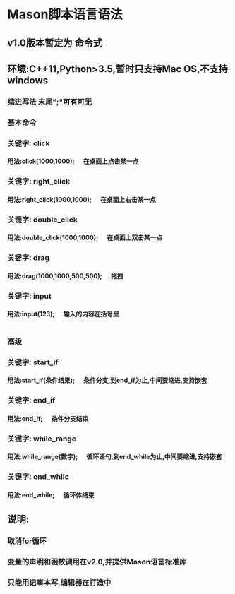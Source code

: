 # Mason脚本语言语法
## v1.0版本暂定为 命令式
## 环境:C++11,Python>3.5,暂时只支持Mac OS,不支持windows
### 缩进写法 末尾";"可有可无
### 基本命令
### 关键字: click
#### 用法:click(1000,1000);&nbsp;&nbsp;&nbsp;&nbsp;&nbsp;&nbsp;在桌面上点击某一点
### 关键字: right_click
#### 用法:right_click(1000,1000);&nbsp;&nbsp;&nbsp;&nbsp;&nbsp;&nbsp;在桌面上右击某一点
### 关键字: double_click
#### 用法:double_click(1000,1000);&nbsp;&nbsp;&nbsp;&nbsp;&nbsp;&nbsp;在桌面上双击某一点
### 关键字: drag
#### 用法:drag(1000,1000,500,500);&nbsp;&nbsp;&nbsp;&nbsp;&nbsp;&nbsp;拖拽
### 关键字: input
#### 用法:input(123);&nbsp;&nbsp;&nbsp;&nbsp;&nbsp;&nbsp;输入的内容在括号里
#
### 高级
### 关键字: start_if
#### 用法:start_if(条件结果);&nbsp;&nbsp;&nbsp;&nbsp;&nbsp;&nbsp;条件分支,到end_if为止,中间要缩进,支持嵌套
### 关键字: end_if
#### 用法:end_if;&nbsp;&nbsp;&nbsp;&nbsp;&nbsp;&nbsp;条件分支结束
### 关键字: while_range
#### 用法:while_range(数字);&nbsp;&nbsp;&nbsp;&nbsp;&nbsp;&nbsp;循环语句,到end_while为止,中间要缩进,支持嵌套
### 关键字: end_while
#### 用法:end_while;&nbsp;&nbsp;&nbsp;&nbsp;&nbsp;&nbsp;循环体结束

## 说明:
### 取消for循环
### 变量的声明和函数调用在v2.0,并提供Mason语言标准库
### 只能用记事本写,编辑器在打造中





